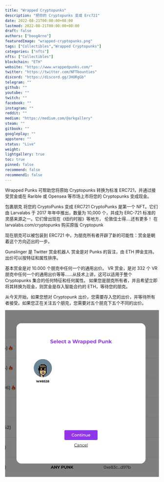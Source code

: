 ```yaml
---
title: "Wrapped Cryptopunks"
description: "把你的 Cryptopunks 变成 Erc721"
date: 2022-08-21T00:00:00+08:00
lastmod: 2022-08-21T00:00:00+08:00
draft: false
authors: ["boogArno"]
featuredImage: "wrapped-cryptopunks.png"
tags: ["Collectibles","Wrapped Cryptopunks"]
categories: ["nfts"]
nfts: ["Collectibles"]
blockchain: "ETH"
website: "https://www.wrappedpunks.com/"
twitter: "https://twitter.com/NFTbounties"
discord: "https://discord.gg/JHURgGb"
telegram: ""
github: ""
youtube: ""
twitch: ""
facebook: ""
instagram: ""
reddit: ""
medium: "https://medium.com/@arkgallery"
steam: ""
gitbook: ""
googleplay: ""
appstore: ""
status: "Live"
weight: 
lightgallery: true
toc: true
pinned: false
recommend: false
recommend1: false
---
```

Wrapped Punks 可帮助您将原始 Cryptopunks 转换为标准 ERC721，并通过接受赏金或在 Rarible 或 Opensea 等市场上市将您的 Cryptopunks 变成现金。

包裹朋克
将您的 CryptoPunks 变成 ERC721
CryptoPunks 是第一个 NFT。它们由 Larvalabs 于 2017 年年中推出，数量为 10,000 个，并成为 ERC-721 标准的灵感来源之一。它们曾出现在《纽约时报》等地方，
伦敦佳士得....还有更多！
在 larvalabs.com/cryptopunks 购买原版 Cryptopunk

现在朋克可以被包装到 ERC721 中，为朋克所有者开辟了新的可能性：赏金是朝着这个方向迈出的一步。


Gunslinger 是 Twitter 赏金机器人
赏金是对 Punks 的盲注，由 ETH 押金支持。出价可以按特征和属性排序。

基本赏金是对 10.000 个朋克中任何一个的通用出价。
VR 赏金，是对 332 个 VR 朋克中任何一个的通用出价等等……从技术上讲，这可以适用于整个 Cryptopunks 集合的任何特征和任何属性。
如果您是朋克所有者，并且希望立即将其转换为现金，则赏金是存入智能合约的 ETH，等待您的朋克。

从今天开始，如果您想对 Cryptopunk 出价，您需要存入您的出价，并等待所有者接受。如果您正在关注五个朋克，您需要对五个朋克下五个不同的出价。

![1_8mHBv5SobJvmGjBIU5sjlg](1_8mHBv5SobJvmGjBIU5sjlg.png)
